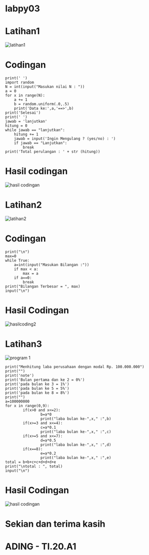 # labpy03
# Latihan1
![latihan1](https://user-images.githubusercontent.com/46749500/53287677-ee1b8c80-37b2-11e9-94ed-3cae74178a40.png)

# Codingan
```
print(' ')
import random
N = int(input("Masukan nilai N : "))
a = 0
for x in range(N):
    a += 1
    b = random.uniform(.0,.5)
    print('Data ke:',a,'==>',b)
print('Selesai')
print(' ')
jawab = 'lanjutkan'
hitung = 0
while jawab == "lanjutkan":
    hitung += 1
    jawab = input('Ingin Mengulang ? (yes/no) : ')
    if jawab == "Lanjutkan":
        break
print('Total perulangan : ' + str (hitung))
```

# Hasil codingan
![hasil codingan](https://user-images.githubusercontent.com/46749500/53287636-a9dbbc80-37b1-11e9-8043-13169152b9dd.png)

# Latihan2
![latihan2](https://user-images.githubusercontent.com/46749500/53287784-d4c71000-37b3-11e9-9296-4b5b9b2ca9bf.png)

# Codingan
```
print("\n")
max=0
while True:
    a=int(input("Masukan Bilangan :"))
    if max < a:
        max = a
    if a==0:
        break
print("Bilangan Terbesar = ", max)
input("\n")
```
# Hasil Codingan
![hasilcoding2](https://user-images.githubusercontent.com/46749500/53288065-d514da80-37b6-11e9-9627-613c44a72965.png)

# Latihan3
![program 1](https://user-images.githubusercontent.com/46749500/53288204-7a7c7e00-37b8-11e9-8730-80df3981e44e.png)

```
print("Menhitung laba perusahaan dengan modal Rp. 100.000.000")
print("")
print('note')
print('Bulan pertama dan ke 2 = 0%')
print('pada bulan ke 3 = 1%')
print('pada bulan ke 5 = 5%')
print('pada bulan ke 8 = 8%')
print("")
a=100000000
for x in range(0,9):
        if(x>0 and x<=2):
                b=a*0
                print("laba bulan ke-",x," :",b)
        if(x>=3 and x<=4):
                c=a*0.1
                print("laba bulan ke-",x," :",c)
        if(x>=5 and x<=7):
                d=a*0.5
                print("laba bulan ke-",x," :",d)
        if(x==8):
                e=a*0.2
                print("laba bulan ke-",x," :",e)
total = b+b+c+c+d+d+d+e
print("\ntotal : ", total)
input("\n")
```

# Hasil Codingan
![hasil codingan](https://user-images.githubusercontent.com/46749500/53288263-fbd41080-37b8-11e9-95f3-461481ab5974.png)

# Sekian dan terima kasih
# ADING - TI.20.A1
